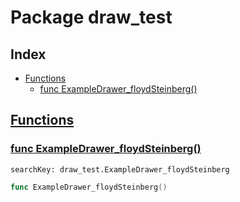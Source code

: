 # Package draw_test

## Index

* [Functions](#func)
    * [func ExampleDrawer_floydSteinberg()](#ExampleDrawer_floydSteinberg)


## <a id="func" href="#func">Functions</a>

### <a id="ExampleDrawer_floydSteinberg" href="#ExampleDrawer_floydSteinberg">func ExampleDrawer_floydSteinberg()</a>

```
searchKey: draw_test.ExampleDrawer_floydSteinberg
```

```Go
func ExampleDrawer_floydSteinberg()
```

